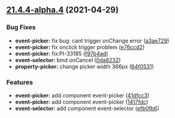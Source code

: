 ## [21.4.4-alpha.4](https://github.com/growingio/gio-design-pro/compare/v21.4.3...v21.4.4-alpha.4) (2021-04-29)


### Bug Fixes

* **event-picker:** fix bug: cant trigger onChange error ([a3ae729](https://github.com/growingio/gio-design-pro/commit/a3ae7293c7a065b18f31d863fbe17b8b704bab8e))
* **event-picker:** fix onclick trigger problem ([e76ccd2](https://github.com/growingio/gio-design-pro/commit/e76ccd2b23aa65d36a10dba69789a7436736165a))
* **event-picker:** fix:PI-33185 ([f97b4ad](https://github.com/growingio/gio-design-pro/commit/f97b4ad09f03266baba4e531d1921e18863c7f0a))
* **event-selector:** bind onCancel ([0da8232](https://github.com/growingio/gio-design-pro/commit/0da8232cfcb4629d5fa0f16e6799ae39e2fe2d9a))
* **property-picker:** change picker width 366px ([64f0531](https://github.com/growingio/gio-design-pro/commit/64f0531a369228d5c64d5d1d0c9fe10a82031914))


### Features

* **event-picker:** add component event-picker ([41dfcc3](https://github.com/growingio/gio-design-pro/commit/41dfcc318396404acc4c51cefe3fca719bcfb99a))
* **event-picker:** add component event-picker ([1417fdc](https://github.com/growingio/gio-design-pro/commit/1417fdc7113ae067d980c15dc5dd4fe6a47d400a))
* **event-selector:** add component event-selector ([efb0fb6](https://github.com/growingio/gio-design-pro/commit/efb0fb67d31f4cf7fbc5590dab5c5d36ce7e199d))



